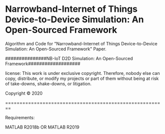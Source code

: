 # Narrowband-Internet of Things Device-to-Device Simulation: An Open-Sourced Framework

Algorithm and Code for "Narrowband-Internet of Things Device-to-Device Simulation: An Open-Sourced Framework" Paper.


###############NB-IoT D2D Simulation: An Open-Sourced Framework###################

license: This work is under exclusive copyright. Therefore, nobody else can copy, distribute, or modify my projects or part of them without being at risk of take-downs, shake-downs, or litigation.

Copyright © 2020

========================================================

Requirements: 

MATLAB R2018b OR MATLAB R2019


